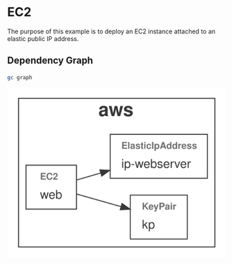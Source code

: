 # EC2

The purpose of this example is to deploy an EC2 instance attached to an elastic public IP address.

## Dependency Graph

```sh
gc graph
```

![Graph](./grucloud.svg)

